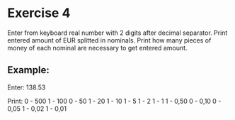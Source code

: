 # Exercise 4
Enter from keyboard real number with 2 digits after decimal separator. Print entered amount of EUR splitted in nominals. Print how many pieces of money of each nominal are necessary to get entered amount.
## Example:

Enter: 138.53

Print: 0 - 500 1 - 100 0 - 50 1 - 20 1 - 10 1 - 5 1 - 2 1 - 1 1 - 0,50 0 - 0,10 0 - 0,05 1 - 0,02 1 - 0,01
